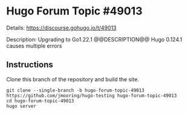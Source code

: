 # Hugo Forum Topic #49013

Details: <https://discourse.gohugo.io/t/49013>

Description: Upgrading to Go1.22.1 @@DESCRIPTION@@ Hugo 0.124.1 causes multiple errors

## Instructions

Clone this branch of the repository and build the site.

```text
git clone --single-branch -b hugo-forum-topic-49013 https://github.com/jmooring/hugo-testing hugo-forum-topic-49013
cd hugo-forum-topic-49013
hugo server
```
